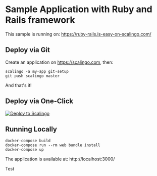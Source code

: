 # Sample Application with Ruby and Rails framework

This sample is running on: https://ruby-rails.is-easy-on-scalingo.com/

## Deploy via Git

Create an application on https://scalingo.com, then:

```shell
scalingo -a my-app git-setup
git push scalingo master
```

And that's it!

## Deploy via One-Click

[![Deploy to Scalingo](https://cdn.scalingo.com/deploy/button.svg)](https://my.scalingo.com/deploy)

## Running Locally

```shell
docker-compose build
docker-compose run --rm web bundle install
docker-compose up
```

The application is available at: http://localhost:3000/

Test
